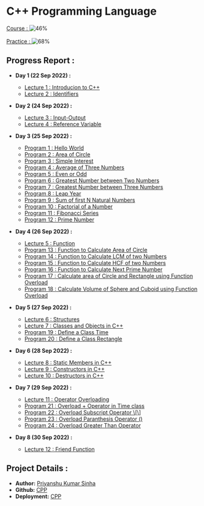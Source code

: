 # C++ Programming Language
[Course : ](https://www.youtube.com/playlist?list=PLLYz8uHU480j37APNXBdPz7YzAi4XlQUF)  ![46%](https://progress-bar.dev/46) <br><br>
[Practice : ](https://www.mysirg.com/programming-examples/cpp-programs/) ![68%](https://progress-bar.dev/68)

## Progress Report :
- **Day 1 (22 Sep 2022) :** 
	- [Lecture 1 : Introducion to C++](https://priyanshukumarsinha.github.io/CPP/lect1) 
	- [Lecture 2 : Identifiers](https://priyanshukumarsinha.github.io/CPP/lect2)

- **Day 2 (24 Sep 2022) :** 
	- [Lecture 3 : Input-Output](https://priyanshukumarsinha.github.io/CPP/lect3) 
	- [Lecture 4 : Reference Variable](https://priyanshukumarsinha.github.io/CPP/lect4) 

- **Day 3 (25 Sep 2022) :**
	- [Program 1 : Hello World](https://priyanshukumarsinha.github.io/CPP/1_HelloWorld.cpp)
	- [Program 2 : Area of Circle](https://priyanshukumarsinha.github.io/CPP/2_areaOfCircle.cpp)
	- [Program 3 : Simple Interest](https://priyanshukumarsinha.github.io/CPP/3_simpleInterest.cpp)
	- [Program 4 : Average of Three Numbers](https://priyanshukumarsinha.github.io/CPP/4_averageOfThree.cpp)
	- [Program 5 : Even or Odd](https://priyanshukumarsinha.github.io/CPP/5_evenOdd.cpp)
	- [Program 6 : Greatest Number between Two Numbers](https://priyanshukumarsinha.github.io/CPP/6_greatestTwo.cpp)
	- [Program 7 : Greatest Number between Three Numbers](https://priyanshukumarsinha.github.io/CPP/7_greatestBetweenThree.cpp)
	- [Program 8 : Leap Year](https://priyanshukumarsinha.github.io/CPP/8_leapYear.cpp)		
	- [Program 9 : Sum of first N Natural Numbers](https://priyanshukumarsinha.github.io/CPP/9_sumOfN.cpp)		
	- [Program 10 : Factorial of a Number](https://priyanshukumarsinha.github.io/CPP/10_factorial.cpp)		
	- [Program 11 : Fibonacci Series](https://priyanshukumarsinha.github.io/CPP/11_fibnacci.cpp)		
	- [Program 12 : Prime Number](https://priyanshukumarsinha.github.io/CPP/12_prime.cpp)		

- **Day 4 (26 Sep 2022) :**
	- [Lecture 5 : Function](https://priyanshukumarsinha.github.io/CPP/lect5)
	- [Program 13 : Function to Calculate Area of Circle](https://priyanshukumarsinha.github.io/CPP/13_areaFunc.cpp)			
	- [Program 14 : Function to Calculate LCM of two Numbers](https://priyanshukumarsinha.github.io/CPP/14_LCMFunc.cpp)		
	- [Program 15 : Function to Calculate HCF of two Numbers](https://priyanshukumarsinha.github.io/CPP/15_HCFFunc.cpp)		
	- [Program 16 : Function to Calculate Next Prime Number](https://priyanshukumarsinha.github.io/CPP/16_nextPrime.cpp)		
	- [Program 17 : Calculate area of Circle and Rectangle using Function Overload](https://priyanshukumarsinha.github.io/CPP/17_funcOverloadAreaCirRect.cpp)		
	- [Program 18 : Calculate Volume of Sphere and Cuboid using Function Overload](https://priyanshukumarsinha.github.io/CPP/18_funcOverloadVolSphCuboid.cpp)		

- **Day 5 (27 Sep 2022) :**
	- [Lecture 6 : Structures](https://priyanshukumarsinha.github.io/CPP/lect6)
	- [Lecture 7 : Classes and Objects in C++](https://priyanshukumarsinha.github.io/CPP/lect7)
	- [Program 19 : Define a Class Time](https://priyanshukumarsinha.github.io/CPP/19_timeClass.cpp)		
	- [Program 20 : Define a Class Rectangle](https://priyanshukumarsinha.github.io/CPP/20_rectClass.cpp)
	
- **Day 6 (28 Sep 2022) :**
	- [Lecture 8 : Static Members in C++](https://priyanshukumarsinha.github.io/CPP/lect8)
	- [Lecture 9 : Constructors in C++](https://priyanshukumarsinha.github.io/CPP/lect9)
	- [Lecture 10 : Destructors in C++](https://priyanshukumarsinha.github.io/CPP/lect10)

- **Day 7 (29 Sep 2022) :**
	- [Lecture 11 : Operator Overloading](https://priyanshukumarsinha.github.io/CPP/lect11)
	- [Program 21 : Overload + Operator in Time class](https://priyanshukumarsinha.github.io/CPP/21_+OpOverloadTime.cpp)
	- [Program 22 : Overload Subscript Operator \\[\\]](https://priyanshukumarsinha.github.io/CPP/22_subscriptOpOverload.cpp)
	- [Program 23 : Overload Paranthesis Operator ()](https://priyanshukumarsinha.github.io/CPP/23_paranthesisOoverload.cpp)
	- [Program 24 : Overload Greater Than Operator](https://priyanshukumarsinha.github.io/CPP/23_paranthesisOoverload.cpp)

- **Day 8 (30 Sep 2022) :**
	- [Lecture 12 : Friend Function](https://priyanshukumarsinha.github.io/CPP/lect12)


## Project Details : 
- **Author:** [Priyanshu Kumar Sinha](https://github.com/priyanshukumarsinha)
- **Github:** [CPP](https://github.com/priyanshukumarsinha/CPP)
- **Deployment:** [CPP](https://priyanshukumarsinha.github.io/CPP)
